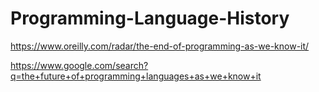 # Programming-Language-History
https://www.oreilly.com/radar/the-end-of-programming-as-we-know-it/

https://www.google.com/search?q=the+future+of+programming+languages+as+we+know+it
